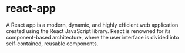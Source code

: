 # react-app
A React app is a modern, dynamic, and highly efficient web application created using the React JavaScript library. React is renowned for its component-based architecture, where the user interface is divided into self-contained, reusable components.
